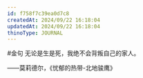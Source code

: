 ```yaml
---
id: f758f7c39ea0d7c8
createdAt: 2024/09/22 16:18:04
updatedAt: 2024/09/22 16:18:04
thinoType: JOURNAL
---
```

#金句 无论是生是死，我绝不会背叛自己的家人。

——莫莉德尔，《忧郁的热带-北地骏鹰》